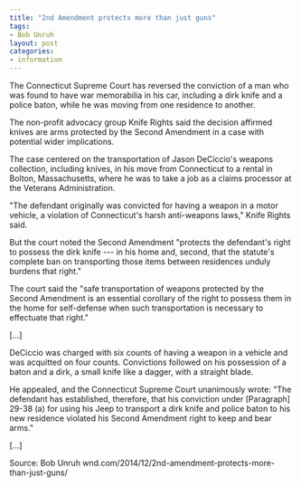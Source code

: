 ```yaml
---
title: "2nd Amendment protects more than just guns"
tags:
- Bob Unruh
layout: post
categories:
- information
---
```


The Connecticut Supreme Court has reversed the conviction of a man who was found to have war memorabilia in his car, including a dirk knife and a police baton, while he was moving from one residence to another.

The non-profit advocacy group Knife Rights said the decision affirmed knives are arms protected by the Second Amendment in a case with potential wider implications.

The case centered on the transportation of Jason DeCiccio's weapons collection, including knives, in his move from Connecticut to a rental in Bolton, Massachusetts, where he was to take a job as a claims processor at the Veterans Administration.

"The defendant originally was convicted for having a weapon in a motor vehicle, a violation of Connecticut's harsh anti-weapons laws," Knife Rights said.

But the court noted the Second Amendment "protects the defendant's right to possess the dirk knife --- in his home and, second, that the statute's complete ban on transporting those items between residences unduly burdens that right."

The court said the "safe transportation of weapons protected by the Second Amendment is an essential corollary of the right to possess them in the home for self-defense when such transportation is necessary to effectuate that right."

\[...\]

DeCiccio was charged with six counts of having a weapon in a vehicle and was acquitted on four counts. Convictions followed on his possession of a baton and a dirk, a small knife like a dagger, with a straight blade.

He appealed, and the Connecticut Supreme Court unanimously wrote: "The defendant has established, therefore, that his conviction under \[Paragraph\] 29-38 (a) for using his Jeep to transport a dirk knife and police baton to his new residence violated his Second Amendment right to keep and bear arms."

\[...\]

Source: Bob Unruh
wnd.com/2014/12/2nd-amendment-protects-more-than-just-guns/

